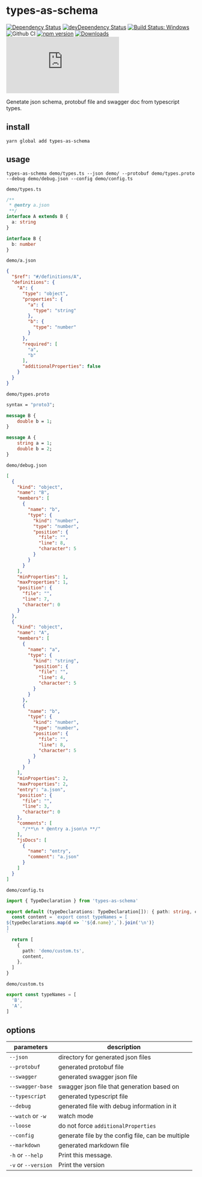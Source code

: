 # types-as-schema

[![Dependency Status](https://david-dm.org/plantain-00/types-as-schema.svg)](https://david-dm.org/plantain-00/types-as-schema)
[![devDependency Status](https://david-dm.org/plantain-00/types-as-schema/dev-status.svg)](https://david-dm.org/plantain-00/types-as-schema#info=devDependencies)
[![Build Status: Windows](https://ci.appveyor.com/api/projects/status/github/plantain-00/types-as-schema?branch=master&svg=true)](https://ci.appveyor.com/project/plantain-00/types-as-schema/branch/master)
![Github CI](https://github.com/plantain-00/types-as-schema/workflows/Github%20CI/badge.svg)
[![npm version](https://badge.fury.io/js/types-as-schema.svg)](https://badge.fury.io/js/types-as-schema)
[![Downloads](https://img.shields.io/npm/dm/types-as-schema.svg)](https://www.npmjs.com/package/types-as-schema)
[![type-coverage](https://img.shields.io/badge/dynamic/json.svg?label=type-coverage&prefix=%E2%89%A5&suffix=%&query=$.typeCoverage.atLeast&uri=https%3A%2F%2Fraw.githubusercontent.com%2Fplantain-00%2Ftypes-as-schema%2Fmaster%2Fpackage.json)](https://github.com/plantain-00/types-as-schema)

Genetate json schema, protobuf file and swagger doc from typescript types.

## install

`yarn global add types-as-schema`

## usage

`types-as-schema demo/types.ts --json demo/ --protobuf demo/types.proto --debug demo/debug.json --config demo/config.ts`

`demo/types.ts`

```ts
/**
 * @entry a.json
 **/
interface A extends B {
  a: string
}

interface B {
  b: number
}
```

`demo/a.json`

```json
{
  "$ref": "#/definitions/A",
  "definitions": {
    "A": {
      "type": "object",
      "properties": {
        "a": {
          "type": "string"
        },
        "b": {
          "type": "number"
        }
      },
      "required": [
        "a",
        "b"
      ],
      "additionalProperties": false
    }
  }
}
```

`demo/types.proto`

```proto
syntax = "proto3";

message B {
    double b = 1;
}

message A {
    string a = 1;
    double b = 2;
}
```

`demo/debug.json`

```json
[
  {
    "kind": "object",
    "name": "B",
    "members": [
      {
        "name": "b",
        "type": {
          "kind": "number",
          "type": "number",
          "position": {
            "file": "",
            "line": 8,
            "character": 5
          }
        }
      }
    ],
    "minProperties": 1,
    "maxProperties": 1,
    "position": {
      "file": "",
      "line": 7,
      "character": 0
    }
  },
  {
    "kind": "object",
    "name": "A",
    "members": [
      {
        "name": "a",
        "type": {
          "kind": "string",
          "position": {
            "file": "",
            "line": 4,
            "character": 5
          }
        }
      },
      {
        "name": "b",
        "type": {
          "kind": "number",
          "type": "number",
          "position": {
            "file": "",
            "line": 8,
            "character": 5
          }
        }
      }
    ],
    "minProperties": 2,
    "maxProperties": 2,
    "entry": "a.json",
    "position": {
      "file": "",
      "line": 3,
      "character": 0
    },
    "comments": [
      "/**\n * @entry a.json\n **/"
    ],
    "jsDocs": [
      {
        "name": "entry",
        "comment": "a.json"
      }
    ]
  }
]
```

`demo/config.ts`

```ts
import { TypeDeclaration } from 'types-as-schema'

export default (typeDeclarations: TypeDeclaration[]): { path: string, content: string }[] => {
  const content = `export const typeNames = [
${typeDeclarations.map(d => `'${d.name}',`).join('\n')}
]
`
  return [
    {
      path: 'demo/custom.ts',
      content,
    },
  ]
}
```

`demo/custom.ts`

```ts
export const typeNames = [
  'B',
  'A',
]
```

## options

parameters | description
--- | ---
`--json` | directory for generated json files
`--protobuf` | generated protobuf file
`--swagger` | generated swagger json file
`--swagger-base` | swagger json file that generation based on
`--typescript` | generated typescript file
`--debug` | generated file with debug information in it
`--watch` or `-w` | watch mode
`--loose` | do not force `additionalProperties`
`--config` | generate file by the config file, can be multiple
`--markdown` | generated markdown file
`-h` or `--help` | Print this message.
`-v` or `--version` | Print the version
